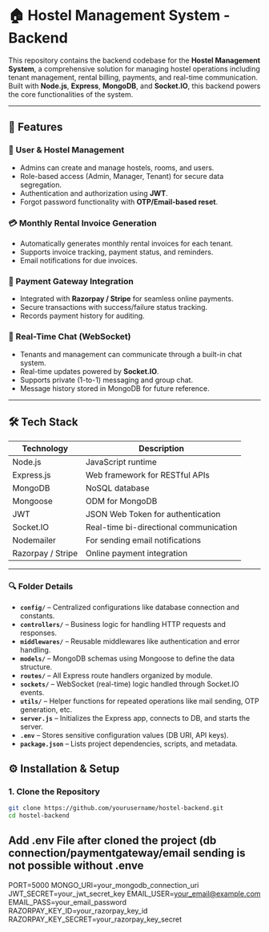 # 🏠 Hostel Management System - Backend

This repository contains the backend codebase for the **Hostel Management System**, a comprehensive solution for managing hostel operations including tenant management, rental billing, payments, and real-time communication. Built with **Node.js**, **Express**, **MongoDB**, and **Socket.IO**, this backend powers the core functionalities of the system.

---

## 🚀 Features

### 👥 User & Hostel Management
- Admins can create and manage hostels, rooms, and users.
- Role-based access (Admin, Manager, Tenant) for secure data segregation.
- Authentication and authorization using **JWT**.
- Forgot password functionality with **OTP/Email-based reset**.

### 💳 Monthly Rental Invoice Generation
- Automatically generates monthly rental invoices for each tenant.
- Supports invoice tracking, payment status, and reminders.
- Email notifications for due invoices.

### 🔐 Payment Gateway Integration
- Integrated with **Razorpay / Stripe** for seamless online payments.
- Secure transactions with success/failure status tracking.
- Records payment history for auditing.

### 💬 Real-Time Chat (WebSocket)
- Tenants and management can communicate through a built-in chat system.
- Real-time updates powered by **Socket.IO**.
- Supports private (1-to-1) messaging and group chat.
- Message history stored in MongoDB for future reference.

---

## 🛠 Tech Stack

| Technology   | Description                            |
|--------------|----------------------------------------|
| Node.js      | JavaScript runtime                     |
| Express.js   | Web framework for RESTful APIs         |
| MongoDB      | NoSQL database                         |
| Mongoose     | ODM for MongoDB                        |
| JWT          | JSON Web Token for authentication      |
| Socket.IO    | Real-time bi-directional communication |
| Nodemailer   | For sending email notifications        |
| Razorpay / Stripe | Online payment integration       |

---
### 🔍 Folder Details

- **`config/`** – Centralized configurations like database connection and constants.
- **`controllers/`** – Business logic for handling HTTP requests and responses.
- **`middlewares/`** – Reusable middlewares like authentication and error handling.
- **`models/`** – MongoDB schemas using Mongoose to define the data structure.
- **`routes/`** – All Express route handlers organized by module.
- **`sockets/`** – WebSocket (real-time) logic handled through Socket.IO events.
- **`utils/`** – Helper functions for repeated operations like mail sending, OTP generation, etc.
- **`server.js`** – Initializes the Express app, connects to DB, and starts the server.
- **`.env`** – Stores sensitive configuration values (DB URI, API keys).
- **`package.json`** – Lists project dependencies, scripts, and metadata.

## ⚙️ Installation & Setup

### 1. Clone the Repository

```bash
git clone https://github.com/yourusername/hostel-backend.git
cd hostel-backend

```
## Add .env File after cloned the project (db connection/paymentgateway/email sending  is not possible without .enve

PORT=5000
MONGO_URI=your_mongodb_connection_uri
JWT_SECRET=your_jwt_secret_key
EMAIL_USER=your_email@example.com
EMAIL_PASS=your_email_password
RAZORPAY_KEY_ID=your_razorpay_key_id
RAZORPAY_KEY_SECRET=your_razorpay_key_secret
